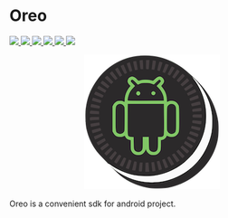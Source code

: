 # Oreo

<p align="left">
    <a href="">
        <img src="http://img.shields.io/badge/Android Studio-3.3.1-blue.svg" />
    </a>
    <a href="">
        <img src="http://img.shields.io/badge/Kotlin-1.3.21-blue.svg" />
    </a>
    <a href="https://android-arsenal.com/api?level=19">
        <img src="https://img.shields.io/badge/API-19%2B-brightgreen.svg" />
    </a>
    <a href="https://jitpack.io/#cdtschange/android-oreo">
        <img src="https://jitpack.io/v/cdtschange/android-oreo.svg" />
    </a>
    <a href="https://travis-ci.org/cdtschange/android-oreo">
        <img src="https://travis-ci.org/cdtschange/android-oreo.svg?branch=master" />
    </a>
    <a href="https://codecov.io/gh/cdtschange/android-oreo">
        <img src="https://codecov.io/gh/cdtschange/android-oreo/branch/master/graph/badge.svg" />
    </a>
</p>
<p align="center">
    <img src="/images/logo.png" alt="Oreo" title="Oreo" width="240"/>
</p>

Oreo is a convenient sdk for android project.
